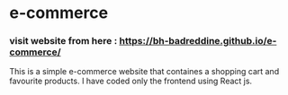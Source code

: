 # e-commerce
### visit website from here : https://bh-badreddine.github.io/e-commerce/
This is a simple e-commerce website that containes a shopping cart and favourite products.
I have coded only the frontend using React js.
